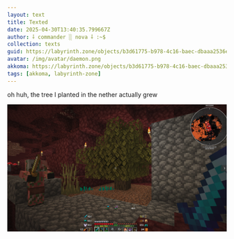 ```yaml
---
layout: text
title: Texted
date: 2025-04-30T13:40:35.799667Z
author: ⸸ commander ░ nova ⸸ :~$
collection: texts
guid: https://labyrinth.zone/objects/b3d61775-b978-4c16-baec-dbaaa2536e76
avatar: /img/avatar/daemon.png
akkoma: https://labyrinth.zone/objects/b3d61775-b978-4c16-baec-dbaaa2536e76
tags: [akkoma, labyrinth-zone]
---
```


<p>oh huh, the tree I planted in the nether actually grew</p><img src="/assets/text_media/04e552172cb96e812aac9b2df88cd8bcda6958582226c8a342841627ef54fd62.png" alt="" />